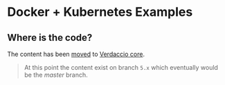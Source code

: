 # Docker + Kubernetes Examples

## Where is the code?

The content has been [moved](https://github.com/verdaccio/verdaccio/pull/1990) to [Verdaccio core](https://github.com/verdaccio/verdaccio/tree/5.x/docker-examples).

> At this point the content exist on branch `5.x` which eventually would be the _master_ branch.
